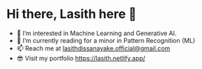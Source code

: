 # Hi there, Lasith here 👋

- 👀 I’m interested in Machine Learning and Generative AI.
- 🌱 I’m currently reading for a minor in Pattern Recognition (ML)
- 📫 Reach me at lasithdissanayake.official@gmail.com
- 😎 Visit my portfolio https://lasith.netlify.app/
